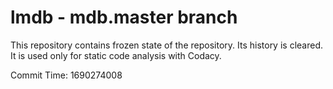 # lmdb - mdb.master branch

This repository contains frozen state of the repository.
Its history is cleared. It is used only for static code
analysis with Codacy.

Commit Time: 1690274008